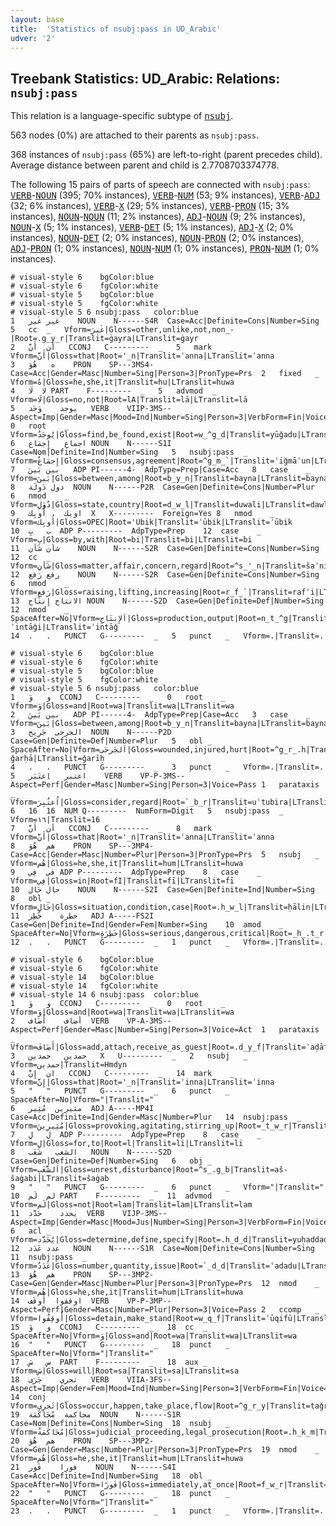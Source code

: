 ```yaml
---
layout: base
title:  'Statistics of nsubj:pass in UD_Arabic'
udver: '2'
---
```


## Treebank Statistics: UD_Arabic: Relations: `nsubj:pass`

This relation is a language-specific subtype of <tt><a href="ar-dep-nsubj.html">nsubj</a></tt>.

563 nodes (0%) are attached to their parents as `nsubj:pass`.

368 instances of `nsubj:pass` (65%) are left-to-right (parent precedes child).
Average distance between parent and child is 2.7708703374778.

The following 15 pairs of parts of speech are connected with `nsubj:pass`: <tt><a href="ar-pos-VERB.html">VERB</a></tt>-<tt><a href="ar-pos-NOUN.html">NOUN</a></tt> (395; 70% instances), <tt><a href="ar-pos-VERB.html">VERB</a></tt>-<tt><a href="ar-pos-NUM.html">NUM</a></tt> (53; 9% instances), <tt><a href="ar-pos-VERB.html">VERB</a></tt>-<tt><a href="ar-pos-ADJ.html">ADJ</a></tt> (32; 6% instances), <tt><a href="ar-pos-VERB.html">VERB</a></tt>-<tt><a href="ar-pos-X.html">X</a></tt> (29; 5% instances), <tt><a href="ar-pos-VERB.html">VERB</a></tt>-<tt><a href="ar-pos-PRON.html">PRON</a></tt> (15; 3% instances), <tt><a href="ar-pos-NOUN.html">NOUN</a></tt>-<tt><a href="ar-pos-NOUN.html">NOUN</a></tt> (11; 2% instances), <tt><a href="ar-pos-ADJ.html">ADJ</a></tt>-<tt><a href="ar-pos-NOUN.html">NOUN</a></tt> (9; 2% instances), <tt><a href="ar-pos-NOUN.html">NOUN</a></tt>-<tt><a href="ar-pos-X.html">X</a></tt> (5; 1% instances), <tt><a href="ar-pos-VERB.html">VERB</a></tt>-<tt><a href="ar-pos-DET.html">DET</a></tt> (5; 1% instances), <tt><a href="ar-pos-ADJ.html">ADJ</a></tt>-<tt><a href="ar-pos-X.html">X</a></tt> (2; 0% instances), <tt><a href="ar-pos-NOUN.html">NOUN</a></tt>-<tt><a href="ar-pos-DET.html">DET</a></tt> (2; 0% instances), <tt><a href="ar-pos-NOUN.html">NOUN</a></tt>-<tt><a href="ar-pos-PRON.html">PRON</a></tt> (2; 0% instances), <tt><a href="ar-pos-ADJ.html">ADJ</a></tt>-<tt><a href="ar-pos-PRON.html">PRON</a></tt> (1; 0% instances), <tt><a href="ar-pos-NOUN.html">NOUN</a></tt>-<tt><a href="ar-pos-NUM.html">NUM</a></tt> (1; 0% instances), <tt><a href="ar-pos-PRON.html">PRON</a></tt>-<tt><a href="ar-pos-NUM.html">NUM</a></tt> (1; 0% instances).


~~~ conllu
# visual-style 6	bgColor:blue
# visual-style 6	fgColor:white
# visual-style 5	bgColor:blue
# visual-style 5	fgColor:white
# visual-style 5 6 nsubj:pass	color:blue
1	غير	غَير	NOUN	N------S4R	Case=Acc|Definite=Cons|Number=Sing	5	cc	_	Vform=غَيرَ|Gloss=other,unlike,not,non_-|Root=.g_y_r|Translit=ġayra|LTranslit=ġayr
2	أن	أَنَّ	CCONJ	C---------	_	5	mark	_	Vform=أَنَّ|Gloss=that|Root='_n|Translit=ʾanna|LTranslit=ʾanna
3	ه	هُوَ	PRON	SP---3MS4-	Case=Acc|Gender=Masc|Number=Sing|Person=3|PronType=Prs	2	fixed	_	Vform=هُ|Gloss=he,she,it|Translit=hu|LTranslit=huwa
4	لا	لَا	PART	F---------	_	5	advmod	_	Vform=لَا|Gloss=no,not|Root=lA|Translit=lā|LTranslit=lā
5	يوجد	وَجَد	VERB	VIIP-3MS--	Aspect=Imp|Gender=Masc|Mood=Ind|Number=Sing|Person=3|VerbForm=Fin|Voice=Pass	0	root	_	Vform=يُوجَدُ|Gloss=find,be_found,exist|Root=w_^g_d|Translit=yūǧadu|LTranslit=waǧad
6	اجماع	إِجمَاع	NOUN	N------S1I	Case=Nom|Definite=Ind|Number=Sing	5	nsubj:pass	_	Vform=إِجمَاعٌ|Gloss=consensus,agreement|Root=^g_m_`|Translit=ʾiǧmāʿun|LTranslit=ʾiǧmāʿ
7	بين	بَينَ	ADP	PI------4-	AdpType=Prep|Case=Acc	8	case	_	Vform=بَينَ|Gloss=between,among|Root=b_y_n|Translit=bayna|LTranslit=bayna
8	دول	دَولَة	NOUN	N------P2R	Case=Gen|Definite=Cons|Number=Plur	6	nmod	_	Vform=دُوَلِ|Gloss=state,country|Root=d_w_l|Translit=duwali|LTranslit=dawlat
9	اوبك	أُوبِك	X	X---------	Foreign=Yes	8	nmod	_	Vform=أُوبِك|Gloss=OPEC|Root='Ubik|Translit=ʾūbik|LTranslit=ʾūbik
10	ب	بِ	ADP	P---------	AdpType=Prep	12	case	_	Vform=بِ|Gloss=by,with|Root=bi|Translit=bi|LTranslit=bi
11	شأن	شَأن	NOUN	N------S2R	Case=Gen|Definite=Cons|Number=Sing	12	cc	_	Vform=شَأنِ|Gloss=matter,affair,concern,regard|Root=^s_'_n|Translit=šaʾni|LTranslit=šaʾn
12	رفع	رَفع	NOUN	N------S2R	Case=Gen|Definite=Cons|Number=Sing	6	nmod	_	Vform=رَفعِ|Gloss=raising,lifting,increasing|Root=r_f_`|Translit=rafʿi|LTranslit=rafʿ
13	الانتاج	إِنتَاج	NOUN	N------S2D	Case=Gen|Definite=Def|Number=Sing	12	nmod	_	SpaceAfter=No|Vform=اَلإِنتَاجِ|Gloss=production,output|Root=n_t_^g|Translit=al-ʾintāǧi|LTranslit=ʾintāǧ
14	.	.	PUNCT	G---------	_	5	punct	_	Vform=.|Translit=.

~~~


~~~ conllu
# visual-style 6	bgColor:blue
# visual-style 6	fgColor:white
# visual-style 5	bgColor:blue
# visual-style 5	fgColor:white
# visual-style 5 6 nsubj:pass	color:blue
1	و	وَ	CCONJ	C---------	_	0	root	_	Vform=وَ|Gloss=and|Root=wa|Translit=wa|LTranslit=wa
2	بين	بَينَ	ADP	PI------4-	AdpType=Prep|Case=Acc	3	case	_	Vform=بَينَ|Gloss=between,among|Root=b_y_n|Translit=bayna|LTranslit=bayna
3	الجرحى	جَرِيح	NOUN	N------P2D	Case=Gen|Definite=Def|Number=Plur	5	obl	_	SpaceAfter=No|Vform=اَلجَرحَى|Gloss=wounded,injured,hurt|Root=^g_r_.h|Translit=al-ǧarḥā|LTranslit=ǧarīḥ
4	،	،	PUNCT	G---------	_	3	punct	_	Vform=،|Translit=،
5	اعتبر	اِعتَبَر	VERB	VP-P-3MS--	Aspect=Perf|Gender=Masc|Number=Sing|Person=3|Voice=Pass	1	parataxis	_	Vform=اُعتُبِرَ|Gloss=consider,regard|Root=`_b_r|Translit=uʿtubira|LTranslit=iʿtabar
6	16	16	NUM	Q---------	NumForm=Digit	5	nsubj:pass	_	Vform=١٦|Translit=16
7	أن	أَنَّ	CCONJ	C---------	_	8	mark	_	Vform=أَنَّ|Gloss=that|Root='_n|Translit=ʾanna|LTranslit=ʾanna
8	هم	هُوَ	PRON	SP---3MP4-	Case=Acc|Gender=Masc|Number=Plur|Person=3|PronType=Prs	5	nsubj	_	Vform=هُم|Gloss=he,she,it|Translit=hum|LTranslit=huwa
9	في	فِي	ADP	P---------	AdpType=Prep	8	case	_	Vform=فِي|Gloss=in|Root=fI|Translit=fī|LTranslit=fī
10	حال	حَال	NOUN	N------S2I	Case=Gen|Definite=Ind|Number=Sing	8	obl	_	Vform=حَالٍ|Gloss=situation,condition,case|Root=.h_w_l|Translit=ḥālin|LTranslit=ḥāl
11	خطرة	خَطِر	ADJ	A-----FS2I	Case=Gen|Definite=Ind|Gender=Fem|Number=Sing	10	amod	_	SpaceAfter=No|Vform=خَطِرَةٍ|Gloss=serious,dangerous,critical|Root=_h_.t_r|Translit=ḫaṭiratin|LTranslit=ḫaṭir
12	.	.	PUNCT	G---------	_	1	punct	_	Vform=.|Translit=.

~~~


~~~ conllu
# visual-style 6	bgColor:blue
# visual-style 6	fgColor:white
# visual-style 14	bgColor:blue
# visual-style 14	fgColor:white
# visual-style 14 6 nsubj:pass	color:blue
1	و	وَ	CCONJ	C---------	_	0	root	_	Vform=وَ|Gloss=and|Root=wa|Translit=wa|LTranslit=wa
2	أضاف	أَضَاف	VERB	VP-A-3MS--	Aspect=Perf|Gender=Masc|Number=Sing|Person=3|Voice=Act	1	parataxis	_	Vform=أَضَافَ|Gloss=add,attach,receive_as_guest|Root=.d_y_f|Translit=ʾaḍāfa|LTranslit=ʾaḍāf
3	حمدين	حمدين	X	U---------	_	2	nsubj	_	Vform=حمدين|Translit=Hmdyn
4	ان	إِنَّ	CCONJ	C---------	_	14	mark	_	Vform=إِنَّ|Gloss=that|Root='_n|Translit=ʾinna|LTranslit=ʾinna
5	"	"	PUNCT	G---------	_	6	punct	_	SpaceAfter=No|Vform="|Translit="
6	مثيرين	مُثِير	ADJ	A-----MP4I	Case=Acc|Definite=Ind|Gender=Masc|Number=Plur	14	nsubj:pass	_	Vform=مُثِيرِينَ|Gloss=provoking,agitating,stirring_up|Root=_t_w_r|Translit=muṯīrīna|LTranslit=muṯīr
7	ل	لِ	ADP	P---------	AdpType=Prep	8	case	_	Vform=لِ|Gloss=for,to|Root=l|Translit=li|LTranslit=li
8	الشغب	شَغَب	NOUN	N------S2D	Case=Gen|Definite=Def|Number=Sing	6	obj	_	Vform=اَلشَّغَبِ|Gloss=unrest,disturbance|Root=^s_.g_b|Translit=aš-šaġabi|LTranslit=šaġab
9	"	"	PUNCT	G---------	_	6	punct	_	Vform="|Translit="
10	لم	لَم	PART	F---------	_	11	advmod	_	Vform=لَم|Gloss=not|Root=lam|Translit=lam|LTranslit=lam
11	يحدد	حَدَّد	VERB	VIJP-3MS--	Aspect=Imp|Gender=Masc|Mood=Jus|Number=Sing|Person=3|VerbForm=Fin|Voice=Pass	6	acl	_	Vform=يُحَدَّد|Gloss=determine,define,specify|Root=.h_d_d|Translit=yuḥaddad|LTranslit=ḥaddad
12	عدد	عَدَد	NOUN	N------S1R	Case=Nom|Definite=Cons|Number=Sing	11	nsubj:pass	_	Vform=عَدَدُ|Gloss=number,quantity,issue|Root=`_d_d|Translit=ʿadadu|LTranslit=ʿadad
13	هم	هُوَ	PRON	SP---3MP2-	Case=Gen|Gender=Masc|Number=Plur|Person=3|PronType=Prs	12	nmod	_	Vform=هُم|Gloss=he,she,it|Translit=hum|LTranslit=huwa
14	اوقفوا	أَوقَف	VERB	VP-P-3MP--	Aspect=Perf|Gender=Masc|Number=Plur|Person=3|Voice=Pass	2	ccomp	_	Vform=أُوقِفُوا|Gloss=detain,make_stand|Root=w_q_f|Translit=ʾūqifū|LTranslit=ʾawqaf
15	و	وَ	CCONJ	C---------	_	18	cc	_	SpaceAfter=No|Vform=وَ|Gloss=and|Root=wa|Translit=wa|LTranslit=wa
16	"	"	PUNCT	G---------	_	18	punct	_	SpaceAfter=No|Vform="|Translit="
17	س	سَ	PART	F---------	_	18	aux	_	Vform=سَ|Gloss=will|Root=sa|Translit=sa|LTranslit=sa
18	تجري	جَرَى	VERB	VIIA-3FS--	Aspect=Imp|Gender=Fem|Mood=Ind|Number=Sing|Person=3|VerbForm=Fin|Voice=Act	14	conj	_	Vform=تَجرِي|Gloss=occur,happen,take_place,flow|Root=^g_r_y|Translit=taǧrī|LTranslit=ǧarā
19	محاكمة	مُحَاكَمَة	NOUN	N------S1R	Case=Nom|Definite=Cons|Number=Sing	18	nsubj	_	Vform=مُحَاكَمَةُ|Gloss=judicial_proceeding,legal_prosecution|Root=.h_k_m|Translit=muḥākamatu|LTranslit=muḥākamat
20	هم	هُوَ	PRON	SP---3MP2-	Case=Gen|Gender=Masc|Number=Plur|Person=3|PronType=Prs	19	nmod	_	Vform=هُم|Gloss=he,she,it|Translit=hum|LTranslit=huwa
21	فورا	فَور	NOUN	N------S4I	Case=Acc|Definite=Ind|Number=Sing	18	obl	_	SpaceAfter=No|Vform=فَورًا|Gloss=immediately,at_once|Root=f_w_r|Translit=fawran|LTranslit=fawr
22	"	"	PUNCT	G---------	_	18	punct	_	SpaceAfter=No|Vform="|Translit="
23	.	.	PUNCT	G---------	_	1	punct	_	Vform=.|Translit=.

~~~


